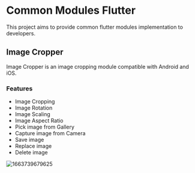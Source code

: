 # Common Modules Flutter

This project aims to provide common flutter modules implementation to developers.

## Image Cropper

Image Cropper is an image cropping module compatible with Android and iOS.

### Features

- Image Cropping
- Image Rotation
- Image Scaling
- Image Aspect Ratio
- Pick image from Gallery
- Capture image from Camera
- Save image
- Replace image
- Delete image

![1663739679625](https://user-images.githubusercontent.com/107921555/191425262-5687c391-6bad-49bd-bdff-51f6f665b71c.JPEG)
